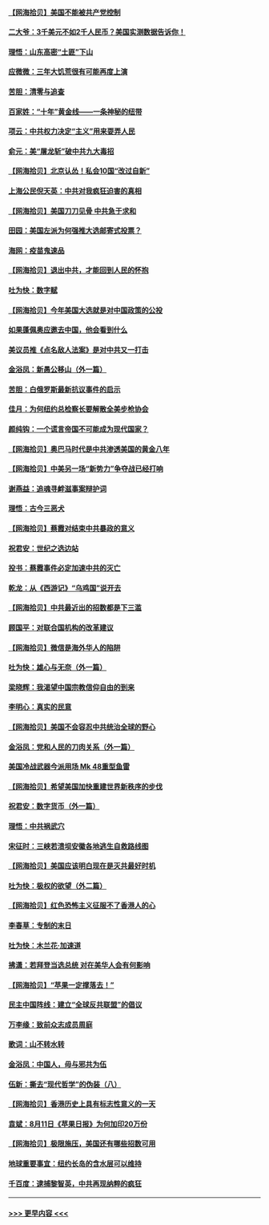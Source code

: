 #### [【网海拾贝】美国不能被共产党控制](../pages/nsc993/n12360271.md?t=08271402) 
#### [二大爷：3千美元不如2千人民币？美国实测数据告诉你！](../pages/nsc993/n12358563.md?t=08271402) 
#### [理悟：山东高密“土匪”下山](../pages/nsc993/n12358535.md?t=08271402) 
#### [应微微：三年大饥荒很有可能再度上演](../pages/nsc993/n12358523.md?t=08271402) 
#### [苦胆：清零与追查](../pages/nsc993/n12358501.md?t=08271402) 
#### [百家姓：“十年”黄金线——一条神秘的纽带](../pages/nsc993/n12358319.md?t=08271402) 
#### [项云：中共权力决定“主义”用来耍弄人民](../pages/nsc993/n12358172.md?t=08271402) 
#### [俞元：美“屠龙斩”破中共九大毒招](../pages/nsc993/n12357822.md?t=08271402) 
#### [【网海拾贝】北京认怂！私会10国“改过自新”](../pages/nsc993/n12357784.md?t=08271402) 
#### [上海公民倪天英：中共对我疯狂迫害的真相](../pages/nsc993/n12356341.md?t=08271402) 
#### [【网海拾贝】美国刀刀见骨 中共急于求和](../pages/nsc993/n12355511.md?t=08271402) 
#### [田园：美国左派为何强推大选邮寄式投票？](../pages/nsc993/n12352963.md?t=08271402) 
#### [海网：疫苗鬼速品](../pages/nsc993/n12354438.md?t=08271402) 
#### [【网海拾贝】退出中共，才能回到人民的怀抱](../pages/nsc993/n12352634.md?t=08271402) 
#### [吐为快：数字赋](../pages/nsc993/n12352317.md?t=08271402) 
#### [【网海拾贝】今年美国大选就是对中国政策的公投](../pages/nsc993/n12350973.md?t=08271402) 
#### [如果蓬佩奥应邀去中国，他会看到什么](../pages/nsc993/n12350945.md?t=08271402) 
#### [美议员推《点名敌人法案》是对中共又一打击](../pages/nsc993/n12350765.md?t=08271402) 
#### [金浴凤：新愚公移山（外一篇）](../pages/nsc993/n12350253.md?t=08271402) 
#### [苦胆：白俄罗斯最新抗议事件的启示](../pages/nsc993/n12349989.md?t=08271402) 
#### [佳月：为何纽约总检察长要解散全美步枪协会](../pages/nsc993/n12349939.md?t=08271402) 
#### [颜纯钩：一个谎言帝国不可能成为现代国家？](../pages/nsc993/n12349898.md?t=08271402) 
#### [【网海拾贝】奥巴马时代是中共渗透美国的黄金八年](../pages/nsc993/n12349284.md?t=08271402) 
#### [【网海拾贝】中美另一场“新势力”争夺战已经打响](../pages/nsc993/n12346998.md?t=08271402) 
#### [谢燕益：追魂寻衅滋事案辩护词](../pages/nsc993/n12346892.md?t=08271402) 
#### [理悟：古今三恶犬](../pages/nsc993/n12345190.md?t=08271402) 
#### [【网海拾贝】蔡霞对结束中共暴政的意义](../pages/nsc993/n12344263.md?t=08271402) 
#### [祝君安：世纪之选边站](../pages/nsc993/n12342382.md?t=08271402) 
#### [投书：蔡霞事件必定加速中共的灭亡](../pages/nsc993/n12341881.md?t=08271402) 
#### [乾龙：从《西游记》“乌鸡国”说开去](../pages/nsc993/n12341690.md?t=08271402) 
#### [【网海拾贝】中共最近出的招数都是下三滥](../pages/nsc993/n12341593.md?t=08271402) 
#### [顾国平：对联合国机构的改革建议](../pages/nsc993/n12339928.md?t=08271402) 
#### [【网海拾贝】微信是海外华人的陷阱](../pages/nsc993/n12338868.md?t=08271402) 
#### [吐为快：雄心与无奈（外一篇）](../pages/nsc993/n12338132.md?t=08271402) 
#### [梁晓辉：我渴望中国宗教信仰自由的到来](../pages/nsc993/n12336657.md?t=08271402) 
#### [李明心：真实的民意](../pages/nsc993/n12336089.md?t=08271402) 
#### [【网海拾贝】美国不会容忍中共统治全球的野心](../pages/nsc993/n12336063.md?t=08271402) 
#### [金浴凤：党和人民的刀肉关系（外一篇）](../pages/nsc993/n12335834.md?t=08271402) 
#### [美国冷战武器今派用场 Mk 48重型鱼雷](../pages/nsc993/n12335354.md?t=08271402) 
#### [【网海拾贝】希望美国加快重建世界新秩序的步伐](../pages/nsc993/n12334224.md?t=08271402) 
#### [祝君安：数字货币（外一篇）](../pages/nsc993/n12334186.md?t=08271402) 
#### [理悟：中共祸武穴](../pages/nsc993/n12333962.md?t=08271402) 
#### [宋征时：三峡若溃坝安徽各地逃生自救路线图](../pages/nsc993/n12332450.md?t=08271402) 
#### [【网海拾贝】美国应该明白现在是灭共最好时机](../pages/nsc993/n12332313.md?t=08271402) 
#### [吐为快：极权的欲望（外二篇）](../pages/nsc993/n12332089.md?t=08271402) 
#### [【网海拾贝】红色恐怖主义征服不了香港人的心](../pages/nsc993/n12329296.md?t=08271402) 
#### [李春草：专制的末日](../pages/nsc993/n12329079.md?t=08271402) 
#### [吐为快：木兰花‧加速道](../pages/nsc993/n12327366.md?t=08271402) 
#### [拂潇：若拜登当选总统 对在美华人会有何影响](../pages/nsc993/n12295996.md?t=08271402) 
#### [【网海拾贝】“苹果一定撑落去！”](../pages/nsc993/n12326784.md?t=08271402) 
#### [民主中国阵线：建立“全球反共联盟”的倡议](../pages/nsc993/n12324177.md?t=08271402) 
#### [万李缘：致前众志成员周庭](../pages/nsc993/n12324635.md?t=08271402) 
#### [歌词：山不转水转](../pages/nsc993/n12324599.md?t=08271402) 
#### [金浴凤：中国人，毋与邪共为伍](../pages/nsc993/n12324257.md?t=08271402) 
#### [伍新：撕去“现代哲学”的伪装（八）](../pages/nsc993/n12324188.md?t=08271402) 
#### [【网海拾贝】香港历史上具有标志性意义的一天](../pages/nsc993/n12324021.md?t=08271402) 
#### [袁斌：8月11日《苹果日报》为何加印20万份](../pages/nsc993/n12323955.md?t=08271402) 
#### [【网海拾贝】极限施压，美国还有哪些招数可用](../pages/nsc993/n12322512.md?t=08271402) 
#### [地球重要事宜：纽约长岛的含水层可以维持](../pages/nsc993/n12321844.md?t=08271402) 
#### [千百度：逮捕黎智英，中共再现纳粹的疯狂](../pages/nsc993/n12321777.md?t=08271402) 

----
#### [ >>> 更早内容 <<< ](../indexes/nsc993-earlier.md)
